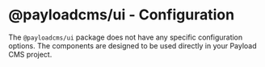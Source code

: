 # @payloadcms/ui - Configuration

The `@payloadcms/ui` package does not have any specific configuration options. The components are designed to be used directly in your Payload CMS project.

